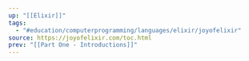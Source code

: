 ```yaml
---
up: "[[Elixir]]"
tags:
  - "#education/computerprogramming/languages/elixir/joyofelixir"
source: https://joyofelixir.com/toc.html
prev: "[[Part One - Introductions]]"
---
```


